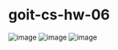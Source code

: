 # goit-cs-hw-06
![image](https://github.com/user-attachments/assets/e54ce6eb-aa56-46b2-b3b4-5704077e8fca)
![image](https://github.com/user-attachments/assets/d1d9a53a-7f39-461d-9035-ccfb858383c7)
![image](https://github.com/user-attachments/assets/c142e4e4-3ef9-4d0a-8fae-eaa94f62e487)

